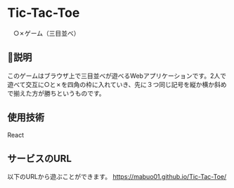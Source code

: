 # Tic-Tac-Toe
　○✗ゲーム（三目並べ）

## 📝説明
このゲームはブラウザ上で三目並べが遊べるWebアプリケーションです。2人で遊べて交互に○と✗を四角の枠に入れていき、先に３つ同じ記号を縦か横か斜めで揃えた方が勝ちというものです。

## 使用技術
React

## サービスのURL
以下のURLから遊ぶことができます。
https://mabuo01.github.io/Tic-Tac-Toe/
